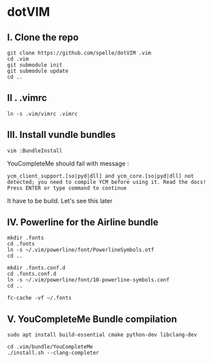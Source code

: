 dotVIM
======

I. Clone the repo
-----------------

	git clone https://github.com/spelle/dotVIM .vim
	cd .vim
	git submodule init
	git submodule update
	cd ..

II . .vimrc
-----------

	ln -s .vim/vimrc .vimrc

III. Install vundle bundles
--------------------------

	vim :BundleInstall

YouCompleteMe should fail with message :

	ycm_client_support.[so|pyd|dll] and ycm_core.[so|pyd|dll] not detected; you need to compile YCM before using it. Read the docs!
	Press ENTER or type command to continue

It have to be build. Let's see this later

IV. Powerline for the Airline bundle
------------------------------------

	mkdir .fonts
	cd .fonts
	ln -s ~/.vim/powerline/font/PowerlineSymbols.otf 
	cd ..

	mkdir .fonts.conf.d
	cd .fonts.conf.d 
	ln -s ~/.vim/powerline/font/10-powerline-symbols.conf 
	cd ..

	fc-cache -vf ~/.fonts

V. YouCompleteMe Bundle compilation
-----------------------------------

	sudo apt install build-essential cmake python-dev libclang-dev

	cd .vim/bundle/YouCompleteMe
	./install.sh --clang-completer

